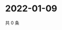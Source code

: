 # 2022-01-09

共 0 条

<!-- BEGIN WEIBO -->
<!-- 最后更新时间 Sun Jan 09 2022 08:56:00 GMT+0800 (China Standard Time) -->

<!-- END WEIBO -->
